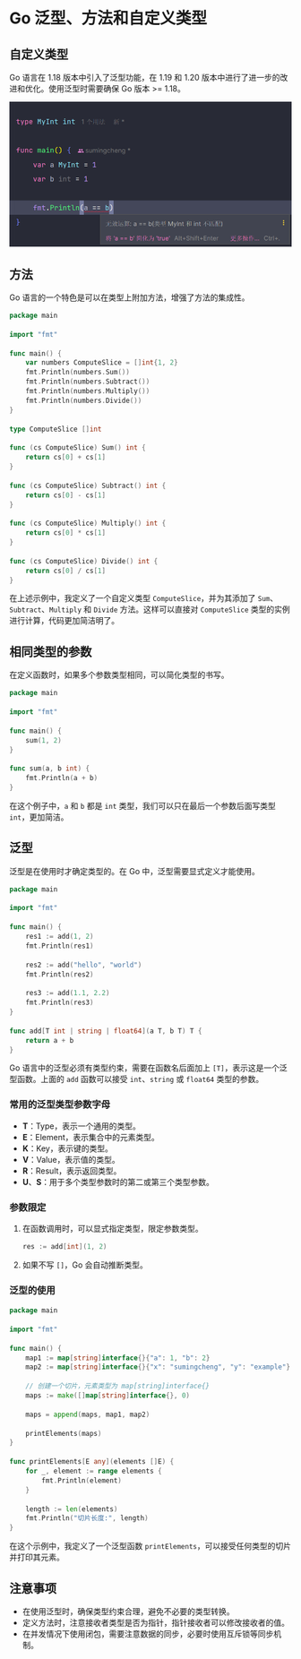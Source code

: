# Go 泛型、方法和自定义类型

## 自定义类型

Go 语言在 1.18 版本中引入了泛型功能，在 1.19 和 1.20 版本中进行了进一步的改进和优化。使用泛型时需要确保 Go 版本 >= 1.18。

![自定义类型示意图](../images/4a82330e4c483defe662a421fe2ded4f.png)

## 方法

Go 语言的一个特色是可以在类型上附加方法，增强了方法的集成性。

```go
package main

import "fmt"

func main() {
    var numbers ComputeSlice = []int{1, 2}
    fmt.Println(numbers.Sum())
    fmt.Println(numbers.Subtract())
    fmt.Println(numbers.Multiply())
    fmt.Println(numbers.Divide())
}

type ComputeSlice []int

func (cs ComputeSlice) Sum() int {
    return cs[0] + cs[1]
}

func (cs ComputeSlice) Subtract() int {
    return cs[0] - cs[1]
}

func (cs ComputeSlice) Multiply() int {
    return cs[0] * cs[1]
}

func (cs ComputeSlice) Divide() int {
    return cs[0] / cs[1]
}
```

在上述示例中，我定义了一个自定义类型 `ComputeSlice`，并为其添加了 `Sum`、`Subtract`、`Multiply` 和 `Divide` 方法。这样可以直接对 `ComputeSlice` 类型的实例进行计算，代码更加简洁明了。

## 相同类型的参数

在定义函数时，如果多个参数类型相同，可以简化类型的书写。

```go
package main

import "fmt"

func main() {
    sum(1, 2)
}

func sum(a, b int) {
    fmt.Println(a + b)
}
```

在这个例子中，`a` 和 `b` 都是 `int` 类型，我们可以只在最后一个参数后面写类型 `int`，更加简洁。

## 泛型

泛型是在使用时才确定类型的。在 Go 中，泛型需要显式定义才能使用。

```go
package main

import "fmt"

func main() {
    res1 := add(1, 2)
    fmt.Println(res1)

    res2 := add("hello", "world")
    fmt.Println(res2)

    res3 := add(1.1, 2.2)
    fmt.Println(res3)
}

func add[T int | string | float64](a T, b T) T {
    return a + b
}
```

Go 语言中的泛型必须有类型约束，需要在函数名后面加上 `[T]`，表示这是一个泛型函数。上面的 `add` 函数可以接受 `int`、`string` 或 `float64` 类型的参数。

### 常用的泛型类型参数字母

- **T**：Type，表示一个通用的类型。
- **E**：Element，表示集合中的元素类型。
- **K**：Key，表示键的类型。
- **V**：Value，表示值的类型。
- **R**：Result，表示返回类型。
- **U**、**S**：用于多个类型参数时的第二或第三个类型参数。

### 参数限定

1. 在函数调用时，可以显式指定类型，限定参数类型。

   ```go
   res := add[int](1, 2)
   ```

2. 如果不写 `[]`，Go 会自动推断类型。

### 泛型的使用

```go
package main

import "fmt"

func main() {
    map1 := map[string]interface{}{"a": 1, "b": 2}
    map2 := map[string]interface{}{"x": "sumingcheng", "y": "example"}

    // 创建一个切片，元素类型为 map[string]interface{}
    maps := make([]map[string]interface{}, 0)

    maps = append(maps, map1, map2)

    printElements(maps)
}

func printElements[E any](elements []E) {
    for _, element := range elements {
        fmt.Println(element)
    }

    length := len(elements)
    fmt.Println("切片长度:", length)
}
```

在这个示例中，我定义了一个泛型函数 `printElements`，可以接受任何类型的切片并打印其元素。

## 注意事项

- 在使用泛型时，确保类型约束合理，避免不必要的类型转换。
- 定义方法时，注意接收者类型是否为指针，指针接收者可以修改接收者的值。
- 在并发情况下使用闭包，需要注意数据的同步，必要时使用互斥锁等同步机制。
